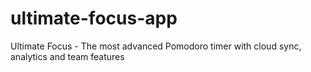 # ultimate-focus-app
Ultimate Focus - The most advanced Pomodoro timer with cloud sync, analytics and team features
